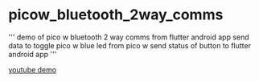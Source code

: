 # picow_bluetooth_2way_comms

'''
demo of pico w bluetooth 2 way comms
from flutter android app send data to toggle pico w blue led
from pico w send status of button to flutter android app
'''

[youtube demo]()
